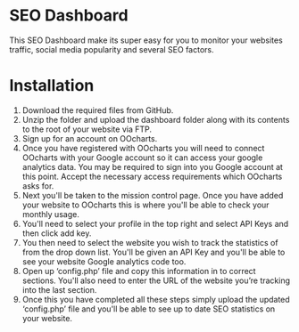 SEO Dashboard
=============

This SEO Dashboard make its super easy for you to monitor your websites traffic, social media popularity and several SEO factors.

Installation
=============

1.	Download the required files from GitHub.
2.	Unzip the folder and upload the dashboard folder along with its contents to the root of your website via FTP.
3.	Sign up for an account on OOcharts.
4.	Once you have registered with OOcharts you will need to connect OOcharts with your Google account so it can access your google analytics data. You may be required to sign into you Google account at this point. Accept the necessary access requirements which OOcharts asks for.
5.	Next you'll be taken to the mission control page. Once you have added your website to OOcharts this is where you'll be able to check your monthly usage.
6.	You'll need to select your profile in the top right and select API Keys and then click add key.
7.	You then need to select the website you wish to track the statistics of from the drop down list. You'll be given an API Key and you'll be able to see your website Google analytics code too.
8.	Open up ‘config.php’ file and copy this information in to correct sections. You'll also need to enter the URL of the website you’re tracking into the last section.
9.	Once this you have completed all these steps simply upload the updated ‘config.php’ file and you'll be able to see up to date SEO statistics on your website.

